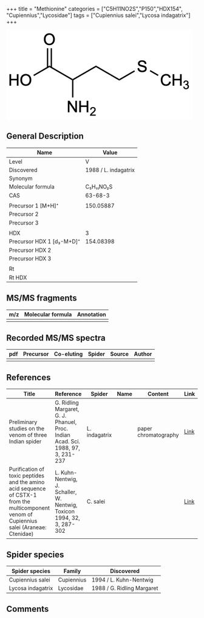+++
title = "Methionine"
categories = ["C5H11NO2S","P150","HDX154",
"Cupiennius","Lycosidae"]
tags = ["Cupiennius salei","Lycosa indagatrix"]
+++

![](/img/Methionine.png)

## General Description

| Name                      | Value                |
|---------------------------|----------------------|
| Level                     | V                    |
| Discovered                | 1988 / L. indagatrix |
| Synonym                   |                      |
| Molecular formula         | C₅H₁₁NO₂S            |
| CAS                       | 63-68-3              |
|                           |                      |
| Precursor 1 [M+H]⁺        | 150.05887            |
| Precursor 2               |                      |
| Precursor 3               |                      |
|                           |                      |
| HDX                       | 3                    |
| Precursor HDX 1 [d₃-M+D]⁺ | 154.08398            |
| Precursor HDX 2           |                      |
| Precursor HDX 3           |                      |
|                           |                      |
| Rt                        |                      |
| Rt HDX                    |                      |

## MS/MS fragments

| m/z | Molecular formula | Annotation |
|-----|-------------------|------------|
|     |                   |            |

## Recorded MS/MS spectra

| pdf | Precursor | Co-eluting | Spider | Source | Author |
|-----|-----------|------------|--------|--------|--------|
|     |           |            |        |        |        |

## References

| Title                                                                                                                                      | Reference                                                                        | Spider        | Name | Content              | Link                                                         |
|--------------------------------------------------------------------------------------------------------------------------------------------|----------------------------------------------------------------------------------|---------------|------|----------------------|--------------------------------------------------------------|
| Preliminary studies on the venom of three Indian spider                                                                                    | G. Ridling Margaret, G. J. Phanuel, Proc. Indian Acad. Sci. 1988, 97, 3, 231-237 | L. indagatrix |      | paper chromatography | [Link](https://www.ias.ac.in/article/fulltext/anml/097/03/0231-0237) |
| Purification of toxic peptides and the amino acid sequence of CSTX-1 from the multicomponent venom of Cupiennius salei (Araneae: Ctenidae) | L. Kuhn-Nentwig, J. Schaller, W. Nentwig, Toxicon 1994, 32, 3, 287-302           | C. salei      |      |                      | [Link](https://doi.org/10.1016/0041-0101(94)90082-5)                 |

## Spider species

| Spider species    | Family     | Discovered                 |
|-------------------|------------|----------------------------|
| Cupiennius salei  | Cupiennius | 1994 / L. Kuhn-Nentwig     |
| Lycosa indagatrix | Lycosidae  | 1988 / G. Ridling Margaret |

## Comments